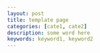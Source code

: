 ```yaml
---
layout: post
title: template page
categories: [cate1, cate2]
description: some word here
keywords: keyword1, keyword2
---
```

